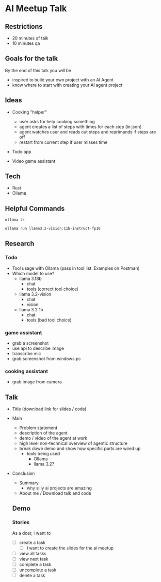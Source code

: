 # AI Meetup Talk

## Restrictions

- 20 minutes of talk
- 10 minutes qa

## Goals for the talk

By the end of this talk you will be

- inspired to build your own project with an AI Agent
- know where to start with creating your AI agent project

## Ideas

- Cooking "helper"
  - user asks for help cooking something
  - agent creates a list of steps with times for each step (in json)
  - agent watches user and reads out steps and reprimands if steps are off
  - restart from current step if user misses time
- Todo app

- Video game assistant

## Tech

- Rust
- Ollama

## Helpful Commands

```bash
ollama ls
```

```bash
ollama run llama3.2-vision:11b-instruct-fp16
```

## Research

### Todo

- Tool usage with Ollama (pass in tool list. Examples on Postman)
- Which model to use?
  - llama 3.18b
    - chat
    - tools (correct tool choice)
  - llama 3.2-vision
    - chat
    - vision
  - llama 3.2 1b
    - chat
    - tools (bad tool choice)

### game assistant

- grab a screenshot
- use api to describe image
- transcribe mic
- grab screenshot from windows pc

### cooking assistant

- grab image from camera

## Talk

- Title (download link for slides / code)
- Main
  - Problem statement
  - description of the agent
  - demo / video of the agent at work
  - high level non-technical overview of agentic structure
  - break down demo and show how specific parts are wired up
    - tools being used
      - Ollama
      - llama 3.2?
- Conclusion
  - Summary
    - why silly ai projects are amazing
  - About me / Download talk and code

  ## Demo

  ### Stories

  As a doer, I want to

  - [ ] create a task
    - [ ] I want to create the slides for the ai meetup
  - [ ] view all tasks
  - [ ] view next task
  - [ ] complete a task
  - [ ] uncomplete a task
  - [ ] delete a task

